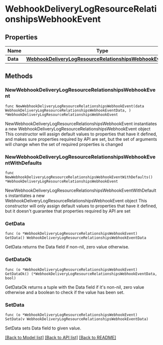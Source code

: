 # WebhookDeliveryLogResourceRelationshipsWebhookEvent

## Properties

Name | Type | Description | Notes
------------ | ------------- | ------------- | -------------
**Data** | [**WebhookDeliveryLogResourceRelationshipsWebhookEventData**](WebhookDeliveryLogResourceRelationshipsWebhookEventData.md) |  | 

## Methods

### NewWebhookDeliveryLogResourceRelationshipsWebhookEvent

`func NewWebhookDeliveryLogResourceRelationshipsWebhookEvent(data WebhookDeliveryLogResourceRelationshipsWebhookEventData, ) *WebhookDeliveryLogResourceRelationshipsWebhookEvent`

NewWebhookDeliveryLogResourceRelationshipsWebhookEvent instantiates a new WebhookDeliveryLogResourceRelationshipsWebhookEvent object
This constructor will assign default values to properties that have it defined,
and makes sure properties required by API are set, but the set of arguments
will change when the set of required properties is changed

### NewWebhookDeliveryLogResourceRelationshipsWebhookEventWithDefaults

`func NewWebhookDeliveryLogResourceRelationshipsWebhookEventWithDefaults() *WebhookDeliveryLogResourceRelationshipsWebhookEvent`

NewWebhookDeliveryLogResourceRelationshipsWebhookEventWithDefaults instantiates a new WebhookDeliveryLogResourceRelationshipsWebhookEvent object
This constructor will only assign default values to properties that have it defined,
but it doesn't guarantee that properties required by API are set

### GetData

`func (o *WebhookDeliveryLogResourceRelationshipsWebhookEvent) GetData() WebhookDeliveryLogResourceRelationshipsWebhookEventData`

GetData returns the Data field if non-nil, zero value otherwise.

### GetDataOk

`func (o *WebhookDeliveryLogResourceRelationshipsWebhookEvent) GetDataOk() (*WebhookDeliveryLogResourceRelationshipsWebhookEventData, bool)`

GetDataOk returns a tuple with the Data field if it's non-nil, zero value otherwise
and a boolean to check if the value has been set.

### SetData

`func (o *WebhookDeliveryLogResourceRelationshipsWebhookEvent) SetData(v WebhookDeliveryLogResourceRelationshipsWebhookEventData)`

SetData sets Data field to given value.



[[Back to Model list]](../README.md#documentation-for-models) [[Back to API list]](../README.md#documentation-for-api-endpoints) [[Back to README]](../README.md)


